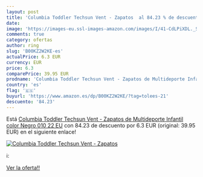 ```yaml
---
layout: post
title: 'Columbia Toddler Techsun Vent - Zapatos  al 84.23 % de descuento'
date: 
image: 'https://images-eu.ssl-images-amazon.com/images/I/41-CdLPiXDL._SL200_.jpg'
comments: true
category: ofertas
author: ring
slug: 'B00KZ2W2KE-es'
actualPrice: 6.3 EUR
currency: EUR
price: 6.3
comparePrice: 39.95 EUR
prodname: 'Columbia Toddler Techsun Vent - Zapatos de Multideporte Infantil  color Negro  010   22 EU'
country: 'es'
flag: '🇪🇸'
buyurl: 'https://www.amazon.es/dp/B00KZ2W2KE/?tag=tolees-21'
descuento: '84.23'
---
```


Está [Columbia Toddler Techsun Vent - Zapatos de Multideporte Infantil  color Negro  010   22 EU](https://www.amazon.es/dp/B00KZ2W2KE/?tag=tolees-21) con 84.23 de descuento por 6.3 EUR (original: 39.95 EUR) en el siguiente enlace!

[![Columbia Toddler Techsun Vent - Zapatos ](https://images-eu.ssl-images-amazon.com/images/I/41-CdLPiXDL._SL200_.jpg)](https://www.amazon.es/dp/B00KZ2W2KE/?tag=tolees-21)

ℹ️:


[Ver la oferta!!](https://www.amazon.es/dp/B00KZ2W2KE/?tag=tolees-21)
